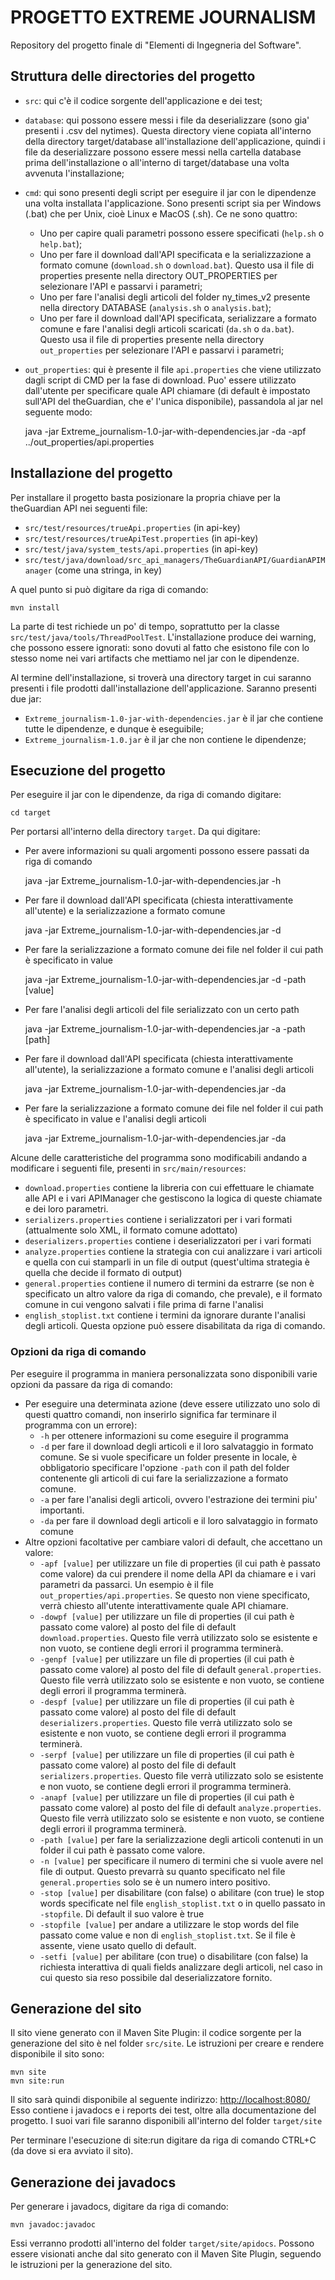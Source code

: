 # PROGETTO EXTREME JOURNALISM
Repository del progetto finale di "Elementi di Ingegneria del Software".

## Struttura delle directories del progetto
* `src`: qui c'è il codice sorgente dell'applicazione e dei test;

* `database`: qui possono essere messi i file da deserializzare (sono gia' presenti i .csv del nytimes). 
  Questa directory viene copiata all'interno della directory target/database all'installazione dell'applicazione,
  quindi i file da deserializzare possono essere messi nella cartella database prima dell'installazione o
  all'interno di target/database una volta avvenuta l'installazione;

* `cmd`: qui sono presenti degli script per eseguire il jar con le dipendenze una volta installata l'applicazione.
  Sono presenti script sia per Windows (.bat) che per Unix, cioè Linux e MacOS (.sh).
  Ce ne sono quattro:
  * Uno per capire quali parametri possono essere specificati (`help.sh` o `help.bat`);
  * Uno per fare il download dall'API specificata e la serializzazione a formato comune (`download.sh` o `download.bat`).
    Questo usa il file di properties presente nella directory OUT_PROPERTIES per selezionare l'API e passarvi i parametri;
  * Uno per fare l'analisi degli articoli del folder ny_times_v2 presente nella directory DATABASE (`analysis.sh` o `analysis.bat`);
  * Uno per fare il download dall'API specificata, serializzare a formato comune e fare l'analisi degli articoli scaricati (`da.sh` o `da.bat`).
    Questo usa il file di properties presente nella directory `out_properties` per selezionare l'API e passarvi i parametri;

* `out_properties`: qui è presente il file `api.properties` che viene utilizzato dagli script di CMD per la fase di download.
  Puo' essere utilizzato dall'utente per specificare quale API chiamare (di default è impostato sull'API del theGuardian,
  che e' l'unica disponibile), passandola al jar nel seguente modo:

  
    java -jar Extreme_journalism-1.0-jar-with-dependencies.jar -da -apf ../out_properties/api.properties


## Installazione del progetto
Per installare il progetto basta posizionare la propria chiave per la theGuardian API nei seguenti file:
- `src/test/resources/trueApi.properties` (in api-key)
- `src/test/resources/trueApiTest.properties` (in api-key)
- `src/test/java/system_tests/api.properties` (in api-key)
- `src/test/java/download/src_api_managers/TheGuardianAPI/GuardianAPIManager` (come una stringa, in key)

A quel punto si può digitare da riga di comando:

    mvn install

La parte di test richiede un po' di tempo, soprattutto per la classe `src/test/java/tools/ThreadPoolTest`.
L'installazione produce dei warning, che possono essere ignorati: sono dovuti al fatto che esistono file con lo stesso nome
nei vari artifacts che mettiamo nel jar con le dipendenze.

Al termine dell'installazione, si troverà una directory target in cui saranno presenti i file prodotti dall'installazione dell'applicazione. 
Saranno presenti due jar:
* `Extreme_journalism-1.0-jar-with-dependencies.jar` è il jar che contiene tutte le dipendenze, e dunque è eseguibile;
* `Extreme_journalism-1.0.jar` è il jar che non contiene le dipendenze;

## Esecuzione del progetto
Per eseguire il jar con le dipendenze, da riga di comando digitare:

    cd target


Per portarsi all'interno della directory `target`. Da qui digitare:
* Per avere informazioni su quali argomenti possono essere passati da riga di comando


    java -jar Extreme_journalism-1.0-jar-with-dependencies.jar -h


* Per fare il download dall'API specificata (chiesta interattivamente all'utente) e la serializzazione a formato comune


    java -jar Extreme_journalism-1.0-jar-with-dependencies.jar -d


* Per fare la serializzazione a formato comune dei file nel folder il cui path è specificato in value


    java -jar Extreme_journalism-1.0-jar-with-dependencies.jar -d -path [value]


* Per fare l'analisi degli articoli del file serializzato con un certo path


    java -jar Extreme_journalism-1.0-jar-with-dependencies.jar -a -path [path]


* Per fare il download dall'API specificata (chiesta interattivamente all'utente), la serializzazione a formato comune e l'analisi degli articoli


    java -jar Extreme_journalism-1.0-jar-with-dependencies.jar -da


* Per fare la serializzazione a formato comune dei file nel folder il cui path è specificato in value e l'analisi degli articoli


    java -jar Extreme_journalism-1.0-jar-with-dependencies.jar -da


Alcune delle caratteristiche del programma sono modificabili andando a modificare i seguenti file, presenti in `src/main/resources`:
- `download.properties` contiene la libreria con cui effettuare le chiamate alle API e i vari APIManager che gestiscono la logica di queste chiamate e dei loro parametri.
- `serializers.properties` contiene i serializzatori per i vari formati (attualmente solo XML, il formato comune adottato)
- `deserializers.properties` contiene i deserializzatori per i vari formati
- `analyze.properties` contiene la strategia con cui analizzare i vari articoli e quella con cui stamparli in un file di output (quest'ultima strategia è quella che decide il formato di output)
- `general.properties` contiene il numero di termini da estrarre (se non è specificato un altro valore da riga di comando, che prevale), e il formato comune in cui vengono salvati i file prima di farne l'analisi
- `english_stoplist.txt` contiene i termini da ignorare durante l'analisi degli articoli. Questa opzione può essere disabilitata da riga di comando.

### Opzioni da riga di comando
Per eseguire il programma in maniera personalizzata sono disponibili varie opzioni da passare da riga di comando:
* Per eseguire una determinata azione (deve essere utilizzato uno solo di questi quattro comandi, non inserirlo significa
  far terminare il programma con un errore):
  * `-h` per ottenere informazioni su come eseguire il programma
  * `-d` per fare il download degli articoli e il loro salvataggio in formato comune.
    Se si vuole specificare un folder presente in locale, è obbligatorio specificare l'opzione `-path` con il path del folder contenente gli articoli di cui fare la serializzazione a formato comune.
  * `-a` per fare l'analisi degli articoli, ovvero l'estrazione dei termini piu' importanti. 
  * `-da` per fare il download degli articoli e il loro salvataggio in formato comune
* Altre opzioni facoltative per cambiare valori di default, che accettano un valore:
  * `-apf [value]` per utilizzare un file di properties (il cui path è passato come valore) da cui prendere il nome della API da chiamare
    e i vari parametri da passarci. Un esempio è il file `out_properties/api.properties`. 
    Se questo non viene specificato, verrà chiesto all'utente interattivamente quale API chiamare.
  * `-dowpf [value]` per utilizzare un file di properties (il cui path è passato come valore) al posto del file di default
    `download.properties`. Questo file verrà utilizzato solo se esistente e non vuoto, se contiene degli errori il programma terminerà.
  * `-genpf [value]` per utilizzare un file di properties (il cui path è passato come valore) al posto del file di default
    `general.properties`. Questo file verrà utilizzato solo se esistente e non vuoto, se contiene degli errori il programma terminerà.
  * `-despf [value]` per utilizzare un file di properties (il cui path è passato come valore) al posto del file di default
    `deserializers.properties`. Questo file verrà utilizzato solo se esistente e non vuoto, se contiene degli errori il programma terminerà.
  * `-serpf [value]` per utilizzare un file di properties (il cui path è passato come valore) al posto del file di default
    `serializers.properties`. Questo file verrà utilizzato solo se esistente e non vuoto, se contiene degli errori il programma terminerà.
  * `-anapf [value]` per utilizzare un file di properties (il cui path è passato come valore) al posto del file di default
    `analyze.properties`. Questo file verrà utilizzato solo se esistente e non vuoto, se contiene degli errori il programma terminerà.
  * `-path [value]` per fare la serializzazione degli articoli contenuti in un folder il cui path è passato come valore.
  * `-n [value]` per specificare il numero di termini che si vuole avere nel file di output. Questo prevarrà su quanto specificato nel file
    `general.properties` solo se è un numero intero positivo.
  * `-stop [value]` per disabilitare (con false) o abilitare (con true) le stop words specificate nel file `english_stoplist.txt` o in quello passato in `-stopfile`. Di default il suo valore è true
  * `-stopfile [value]` per andare a utilizzare le stop words del file passato come value e non di `english_stoplist.txt`. Se il file è assente, viene usato quello di default.
  * `-setfi [value]` per abilitare (con true) o disabilitare (con false) la richiesta interattiva di quali fields analizzare degli articoli, nel caso in cui questo sia reso
    possibile dal deserializzatore fornito.

## Generazione del sito
Il sito viene generato con il Maven Site Plugin: il codice sorgente per la generazione del sito è nel folder `src/site`.
Le istruzioni per creare e rendere disponibile il sito sono:

    mvn site
    mvn site:run

Il sito sarà quindi disponibile al seguente indirizzo: [http://localhost:8080/](http://localhost:8080/)
Esso contiene i javadocs e i reports dei test, oltre alla documentazione del progetto.
I suoi vari file saranno disponibili all'interno del folder `target/site`

Per terminare l'esecuzione di site:run digitare da riga di comando CTRL+C (da dove si era avviato il sito).


## Generazione dei javadocs
Per generare i javadocs, digitare da riga di comando:

    mvn javadoc:javadoc

Essi verranno prodotti all'interno del folder `target/site/apidocs`.
Possono essere visionati anche dal sito generato con il Maven Site Plugin, seguendo le istruzioni per la generazione del sito.
